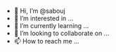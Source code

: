 - 👋 Hi, I’m @sabouj
- 👀 I’m interested in ...
- 🌱 I’m currently learning ...
- 💞️ I’m looking to collaborate on ...
- 📫 How to reach me ...

<!---
sabouj/sabouj is a ✨ special ✨ repository because its `README.md` (this file) appears on your GitHub profile.
You can click the Preview link to take a look at your changes.
--->
